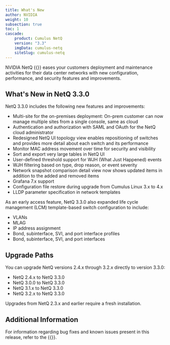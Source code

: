 ```yaml
---
title: What's New
author: NVIDIA
weight: 10
subsection: true
toc: 1
cascade:
    product: Cumulus NetQ
    version: "3.3"
    imgData: cumulus-netq
    siteSlug: cumulus-netq
---
```

NVIDIA NetQ {{<version>}} eases your customers deployment and maintenance activities for their data center networks with new configuration, performance, and security features and improvements.

## What's New in NetQ 3.3.0

NetQ 3.3.0 includes the following new features and improvements:

- Multi-site for the on-premises deployment: On-prem customer can now manage multiple sites from a single console, same as cloud
- Authentication and authorization with SAML and OAuth for the NetQ cloud administrator
- Redesigned NetQ UI topology view enables repositioning of switches and provides more detail about each switch and its performance
- Monitor MAC address movement over time for security and visibility
- Sort and export very large tables in NetQ UI
- User-defined threshold support for WJH (What Just Happened) events
- WJH filtering based on type, drop reason, or event severity
- Network snapshot comparison detail view now shows updated items in addition to the added and removed items
- Grafana 7.x support
- Configuration file restore during upgrade from Cumulus Linux 3.x to 4.x
- LLDP parameter specification in network templates

As an early access feature, NetQ 3.3.0 also expanded life cycle management (LCM) template-based switch configuration to include:

- VLANs
- MLAG
- IP address assignment
- Bond, subinterface, SVI, and port interface profiles
- Bond, subinterface, SVI, and port interfaces

## Upgrade Paths

You can upgrade NetQ versions 2.4.x through 3.2.x directly to version 3.3.0:

- NetQ 2.4.x to NetQ 3.3.0
- NetQ 3.0.0 to NetQ 3.3.0
- NetQ 3.1.x to NetQ 3.3.0
- NetQ 3.2.x to NetQ 3.3.0

Upgrades from NetQ 2.3.x and earlier require a fresh installation.

## Additional Information

For information regarding bug fixes and known issues present in this release, refer to the {{<link title="NVIDIA NetQ 3.3 Release Notes" text="release notes">}}.
